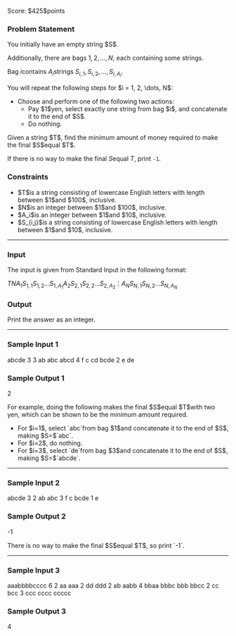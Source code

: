 
<div>

<span>

<span>

<p>
Score: $425$points
</p>

<div>

<section>

### **Problem Statement**

<p>
You initially have an empty string $S$.

Additionally, there are bags $1, 2, \dots, N$, each containing some strings.

Bag $i$contains $A_i$strings $S_{i,1}, S_{i,2}, \dots, S_{i,A_i}$.
</p>

<p>
You will repeat the following steps for $i = 1, 2, \dots, N$:
</p>

<ul>

<li>
Choose and perform one of the following two actions:
<ul>

<li>
Pay $1$yen, select exactly one string from bag $i$, and concatenate it to the end of $S$.
</li>

<li>
Do nothing.
</li>

</ul>

</li>

</ul>

<p>
Given a string $T$, find the minimum amount of money required to make the final $S$equal $T$.

If there is no way to make the final $S$equal $T$, print `-1`.
</p>

</section>

</div>

<div>

<section>

### **Constraints**

<ul>

<li>
$T$is a string consisting of lowercase English letters with length between $1$and $100$, inclusive.
</li>

<li>
$N$is an integer between $1$and $100$, inclusive.
</li>

<li>
$A_i$is an integer between $1$and $10$, inclusive.
</li>

<li>
$S_{i,j}$is a string consisting of lowercase English letters with length between $1$and $10$, inclusive.
</li>

</ul>

</section>

</div>

---

<div>

<div>

<section>

### **Input**

<p>
The input is given from Standard Input in the following format:
</p>

<div>

$T$$N$$A_1$$S_{1,1}$$S_{1,2}$$\dots$$S_{1,A_1}$$A_2$$S_{2,1}$$S_{2,2}$$\dots$$S_{2,A_2}$$\vdots$$A_N$$S_{N,1}$$S_{N,2}$$\dots$$S_{N,A_N}$
</div>

</section>

</div>

<div>

<section>

### **Output**

<p>
Print the answer as an integer.
</p>

</section>

</div>

</div>

---

<div>

<section>

### **Sample Input 1**

<div>

abcde
3
3 ab abc abcd
4 f c cd bcde
2 e de

</div>

</section>

</div>

<div>

<section>

### **Sample Output 1**

<div>

2

</div>

<p>
For example, doing the following makes the final $S$equal $T$with two yen, which can be shown to be the minimum amount required.
</p>

<ul>

<li>
For $i=1$, select `abc`from bag $1$and concatenate it to the end of $S$, making $S=$`abc`.
</li>

<li>
For $i=2$, do nothing.
</li>

<li>
For $i=3$, select `de`from bag $3$and concatenate it to the end of $S$, making $S=$`abcde`.
</li>

</ul>

</section>

</div>

---

<div>

<section>

### **Sample Input 2**

<div>

abcde
3
2 ab abc
3 f c bcde
1 e

</div>

</section>

</div>

<div>

<section>

### **Sample Output 2**

<div>

-1

</div>

<p>
There is no way to make the final $S$equal $T$, so print `-1`.
</p>

</section>

</div>

---

<div>

<section>

### **Sample Input 3**

<div>

aaabbbbcccc
6
2 aa aaa
2 dd ddd
2 ab aabb
4 bbaa bbbc bbb bbcc
2 cc bcc
3 ccc cccc ccccc

</div>

</section>

</div>

<div>

<section>

### **Sample Output 3**

<div>

4

</div>

</section>

</div>

</span>

</span>

</div>
